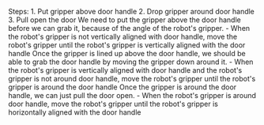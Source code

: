 

Steps:  1. Put gripper above door handle  2. Drop gripper around door handle  3. Pull open the door
    We need to put the gripper above the door handle before we can grab it, because of the angle of the robot's gripper.
    - When the robot's gripper is not vertically aligned with door handle, move the robot's gripper until the robot's gripper is vertically aligned with the door handle
    Once the gripper is lined up above the door handle, we should be able to grab the door handle by moving the gripper down around it.
    - When the robot's gripper is vertically aligned with door handle and the robot's gripper is not around door handle, move the robot's gripper until the robot's gripper is around the door handle
    Once the gripper is around the door handle, we can just pull the door open.
    - When the robot's gripper is around door handle, move the robot's gripper until the robot's gripper is horizontally aligned with the door handle